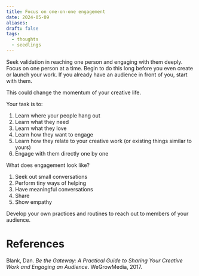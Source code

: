 ```yaml
---
title: Focus on one-on-one engagement
date: 2024-05-09
aliases: 
draft: false
tags:
  - thoughts
  - seedlings
---
```

Seek validation in reaching one person and engaging with them deeply. Focus on one person at a time. Begin to do this long before you even create or launch your work. If you already have an audience in front of you, start with them.

This could change the momentum of your creative life.

Your task is to:
1. Learn where your people hang out
2. Learn what they need
3. Learn what they love
4. Learn how they want to engage
5. Learn how they relate to your creative work (or existing things similar to yours)
6. Engage with them directly one by one

What does engagement look like?
1. Seek out small conversations
2. Perform tiny ways of helping
3. Have meaningful conversations
4. Share
5. Show empathy

Develop your own practices and routines to reach out to members of your audience.

# References

Blank, Dan. _Be the Gateway: A Practical Guide to Sharing Your Creative Work and Engaging an Audience_. WeGrowMedia, 2017.